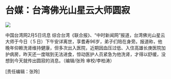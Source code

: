 # 台媒：台湾佛光山星云大师圆寂

![](https://inews.gtimg.com/newsapp_bt/0/15645943498/1000)

中国台湾网2月5日讯息
综合台湾《联合报》、“中时新闻网”报道，台湾佛光山星云大师于今日（５日）下午安详离世，享耆寿96岁，弟子们陪在身旁。报道称，他晚年仰赖洗肾维持健康，但多次出入医院，近期因血压过低、入住高雄长庚医院加护病房，昨天还一度喘到无法进食，惊动医护人员紧急为他洗肾，才得以舒缓，没想到今天就传出圆寂的消息。（编辑/张玲
审校/李柏涛）

[责任编辑：张玲]

